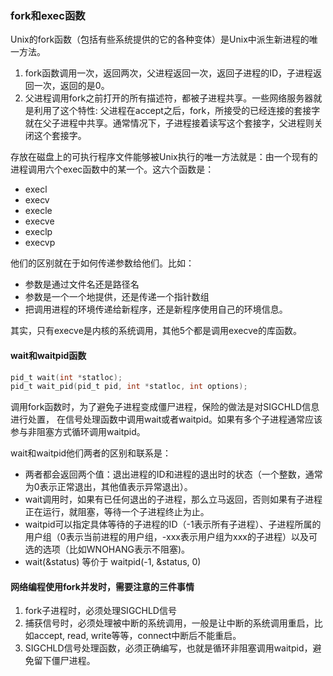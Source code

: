 ### fork和exec函数

Unix的fork函数（包括有些系统提供的它的各种变体）是Unix中派生新进程的唯一方法。
1. fork函数调用一次，返回两次，父进程返回一次，返回子进程的ID，子进程返回一次，返回的是0。
2. 父进程调用fork之前打开的所有描述符，都被子进程共享。一些网络服务器就是利用了这个特性: 父进程在accept之后，fork，所接受的已经连接的套接字就在父子进程中共享。通常情况下，子进程接着读写这个套接字，父进程则关闭这个套接字。


存放在磁盘上的可执行程序文件能够被Unix执行的唯一方法就是：由一个现有的进程调用六个exec函数中的某一个。这六个函数是：
- execl
- execv
- execle
- execve
- execlp
- execvp

他们的区别就在于如何传递参数给他们。比如：
- 参数是通过文件名还是路径名
- 参数是一个一个地提供，还是传递一个指针数组
- 把调用进程的环境传递给新程序，还是新程序使用自己的环境信息。

其实，只有execve是内核的系统调用，其他5个都是调用execve的库函数。

#### wait和waitpid函数
```c
pid_t wait(int *statloc);
pid_t wait_pid(pid_t pid, int *statloc, int options);
```
调用fork函数时，为了避免子进程变成僵尸进程，保险的做法是对SIGCHLD信息进行处置，
在信号处理函数中调用wait或者waitpid。如果有多个子进程通常应该参与非阻塞方式循环调用waitpid。

wait和waitpid他们两者的区别和联系是：

- 两者都会返回两个值：退出进程的ID和进程的退出时的状态（一个整数，通常为0表示正常退出，其他值表示异常退出）。
- wait调用时，如果有已任何退出的子进程，那么立马返回，否则如果有子进程正在运行，就阻塞，等待一个子进程终止为止。
- waitpid可以指定具体等待的子进程的ID（-1表示所有子进程）、子进程所属的用户组（0表示当前进程的用户组，-xxx表示用户组为xxx的子进程）以及可选的选项（比如WNOHANG表示不阻塞)。
- wait(&status) 等价于 waitpid(-1, &status, 0)

#### 网络编程使用fork并发时，需要注意的三件事情
1. fork子进程时，必须处理SIGCHLD信号
2. 捕获信号时，必须处理被中断的系统调用，一般是让中断的系统调用重启，比如accept, read, write等等，connect中断后不能重启。
3. SIGCHLD信号处理函数，必须正确编写，也就是循环非阻塞调用waitpid，避免留下僵尸进程。
